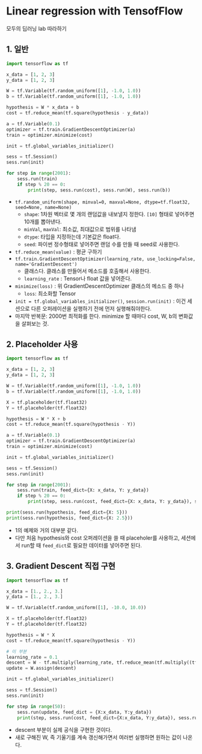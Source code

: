 # Linear regression with TensofFlow

모두의 딥러닝 lab 따라하기

## 1. 일반

```py
import tensorflow as tf

x_data = [1, 2, 3]
y_data = [1, 2, 3]

W = tf.Variable(tf.random_uniform([1], -1.0, 1.0))
b = tf.Variable(tf.random_uniform([1], -1.0, 1.0))

hypothesis = W * x_data + b
cost = tf.reduce_mean(tf.square(hypothesis - y_data))

a = tf.Variable(0.1)
optimizer = tf.train.GradientDescentOptimizer(a)
train = optimizer.minimize(cost)

init = tf.global_variables_initializer()

sess = tf.Session()
sess.run(init)

for step in range(2001):
    sess.run(train)
    if step % 20 == 0:
        print(step, sess.run(cost), sess.run(W), sess.run(b))
```

- `tf.random_uniform(shape, minval=0, maxval=None, dtype=tf.float32, seed=None, name=None)`
    + `shape`: 1차원 벡터로 몇 개의 랜덤값을 내보낼지 정한다. `[10]` 형태로 넣어주면 10개를 뽑아낸다.
    + `minVal`, `maxVal`: 최소값, 최대값으로 범위를 나타냄
    + `dtype`: 타입을 지정하는데 기본값은 float다.
    + `seed`: 파이썬 정수형태로 넣어주면 랜덤 수를 만들 때 seed로 사용한다.
- `tf.reduce_mean(value)` : 평균 구하기
- `tf.train.GradientDescentOptimizer(learning_rate, use_locking=False, name='GradientDescent')`
    + 클래스다. 클래스를 만들어서 메소드를 호출해서 사용한다.
    + `learning_rate` : Tensor나 float 값을 넣어준다.
- `minimize(loss)` : 위 GradientDescentOptimizer 클래스의 메소드 중 하나
    + `loss`: 최소화할 Tensor
- `init = tf.global_variables_initializer()`, `session.run(init)` : 이건 세션으로 다른 오퍼레이션을 실행하기 전에 먼저 실행해줘야한다.
- 마지막 반복문: 2000번 최적화를 한다. minimize 할 때마다 cost, W, b의 변화값을 살펴보는 것.

## 2. Placeholder 사용

```py
import tensorflow as tf

x_data = [1, 2, 3]
y_data = [1, 2, 3]

W = tf.Variable(tf.random_uniform([1], -1.0, 1.0))
b = tf.Variable(tf.random_uniform([1], -1.0, 1.0))

X = tf.placeholder(tf.float32)
Y = tf.placeholder(tf.float32)

hypothesis = W * X + b
cost = tf.reduce_mean(tf.square(hypothesis - Y))

a = tf.Variable(0.1)
optimizer = tf.train.GradientDescentOptimizer(a)
train = optimizer.minimize(cost)

init = tf.global_variables_initializer()

sess = tf.Session()
sess.run(init)

for step in range(2001):
    sess.run(train, feed_dict={X: x_data, Y: y_data})
    if step % 20 == 0:
        print(step, sess.run(cost, feed_dict={X: x_data, Y: y_data}), sess.run(W), sess.run(b))

print(sess.run(hypothesis, feed_dict={X: 5}))
print(sess.run(hypothesis, feed_dict={X: 2.5}))
```

- 1의 예제와 거의 대부분 같다.
- 다만 처음 hypothesis와 cost 오퍼레이션을 쓸 때 placeholer를 사용하고, 세션에서 run할 때 `feed_dict`로 필요한 데이터를 넣어주면 된다.

## 3. Gradient Descent 직접 구현

```py
import tensorflow as tf

x_data = [1., 2., 3.]
y_data = [1., 2., 3.]

W = tf.Variable(tf.random_uniform([1], -10.0, 10.0))

X = tf.placeholder(tf.float32)
Y = tf.placeholder(tf.float32)

hypothesis = W * X
cost = tf.reduce_mean(tf.square(hypothesis - Y))

# 이 부분
learning_rate = 0.1
descent = W - tf.multiply(learning_rate, tf.reduce_mean(tf.multiply((tf.multiply(W, X) - Y), X)))
update = W.assign(descent)

init = tf.global_variables_initializer()

sess = tf.Session()
sess.run(init)

for step in range(50):
    sess.run(update, feed_dict = {X:x_data, Y:y_data})
    print(step, sess.run(cost, feed_dict={X:x_data, Y:y_data}), sess.run(W))
```

- descent 부분이 실제 공식을 구현한 것이다.
- 새로 구해진 W, 즉 기울기를 계속 갱신해가면서 여러번 실행하면 원하는 값이 나온다.

